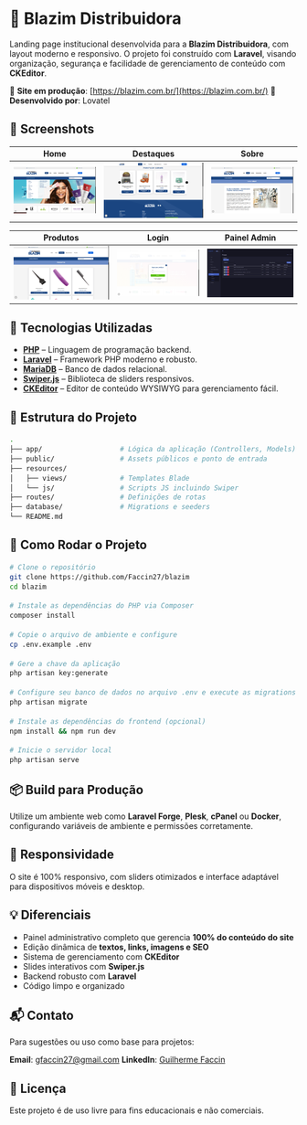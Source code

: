 # 🚚 Blazim Distribuidora

Landing page institucional desenvolvida para a **Blazim Distribuidora**, com layout moderno e responsivo. O projeto foi construído com **Laravel**, visando organização, segurança e facilidade de gerenciamento de conteúdo com **CKEditor**.

🔗 **Site em produção**: [https://blazim.com.br/](https://blazim.com.br/)
💼 **Desenvolvido por**: Lovatel

## 📸 Screenshots

| Home                                    | Destaques                                    | Sobre                                    |
| --------------------------------------- | -------------------------------------------- | ---------------------------------------- |
| ![Home](/public/images/screenshot1.png) | ![Destaques](/public/images/screenshot2.png) | ![Sobre](/public/images/screenshot3.png) |

| Produtos                                    | Login                                    | Painel Admin                             |
| ------------------------------------------- | ---------------------------------------- | ---------------------------------------- |
| ![Produtos](/public/images/screenshot4.png) | ![Login](/public/images/screenshot5.png) | ![Admin](/public/images/screenshot6.png) |

## 🚀 Tecnologias Utilizadas

* **[PHP](https://www.php.net/)** – Linguagem de programação backend.
* **[Laravel](https://laravel.com/)** – Framework PHP moderno e robusto.
* **[MariaDB](https://mariadb.org/)** – Banco de dados relacional.
* **[Swiper.js](https://swiperjs.com/)** – Biblioteca de sliders responsivos.
* **[CKEditor](https://ckeditor.com/)** – Editor de conteúdo WYSIWYG para gerenciamento fácil.

## 📂 Estrutura do Projeto

```bash
.
├── app/                   # Lógica da aplicação (Controllers, Models)
├── public/                # Assets públicos e ponto de entrada
├── resources/
│   ├── views/             # Templates Blade
│   └── js/                # Scripts JS incluindo Swiper
├── routes/                # Definições de rotas
├── database/              # Migrations e seeders
└── README.md
```

## 🧪 Como Rodar o Projeto

```bash
# Clone o repositório
git clone https://github.com/Faccin27/blazim
cd blazim

# Instale as dependências do PHP via Composer
composer install

# Copie o arquivo de ambiente e configure
cp .env.example .env

# Gere a chave da aplicação
php artisan key:generate

# Configure seu banco de dados no arquivo .env e execute as migrations
php artisan migrate

# Instale as dependências do frontend (opcional)
npm install && npm run dev

# Inicie o servidor local
php artisan serve
```

## 📦 Build para Produção

Utilize um ambiente web como **Laravel Forge**, **Plesk**, **cPanel** ou **Docker**, configurando variáveis de ambiente e permissões corretamente.

## 📱 Responsividade

O site é 100% responsivo, com sliders otimizados e interface adaptável para dispositivos móveis e desktop.

## 💡 Diferenciais

* Painel administrativo completo que gerencia **100% do conteúdo do site**
* Edição dinâmica de **textos, links, imagens e SEO**
* Sistema de gerenciamento com **CKEditor**
* Slides interativos com **Swiper.js**
* Backend robusto com **Laravel**
* Código limpo e organizado

## 📬 Contato

Para sugestões ou uso como base para projetos:

**Email**: [gfaccin27@gmail.com](mailto:gfaccin27@gmail.com)
**LinkedIn**: [Guilherme Faccin](https://linkedin.com/in/guilherme-faccin)

## 🧾 Licença

Este projeto é de uso livre para fins educacionais e não comerciais.
